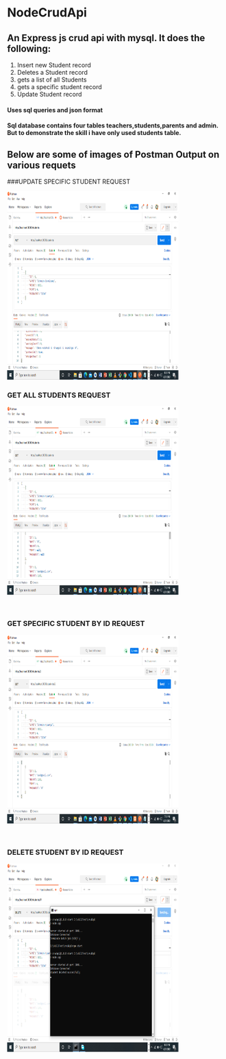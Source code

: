 # NodeCrudApi
## An Express js crud api with mysql. It does the following:
<ol>
<li> Insert new Student record</li>
<li> Deletes a Student record</li>
<li> gets a list of all Students</li>
<li> gets a specific student record</li>
<li> Update Student record</li>
</ol>

#### Uses sql queries and json format
#### Sql database contains four tables teachers,students,parents and admin. But to demonstrate the skill i have only used students table.

## Below are some of images of Postman Output on various requets

 ###UPDATE SPECIFIC STUDENT REQUEST
<p>
<img  src="assets/4.png" width = "400px" height = "440px">
 </p>
 
 ### GET ALL STUDENTS REQUEST
<p >
<img  src="assets/1.png" width = "400px" height = "440px"">
 </p><br>
 
 ### GET SPECIFIC STUDENT BY ID REQUEST
<p >
<img  src="assets/2.png" width = "400px" height = "440px"">
 </p><br>

 ### DELETE STUDENT BY ID REQUEST
<p >
<img  src="assets/3.png" width = "400px" height = "440px">
 </p><br>




